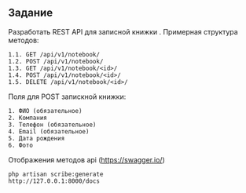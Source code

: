 
## Задание


Разработать REST API для записной книжки . Примерная структура методов:


    1.1. GET /api/v1/notebook/
    1.2. POST /api/v1/notebook/
    1.3. GET /api/v1/notebook/<id>/
    1.4. POST /api/v1/notebook/<id>/
    1.5. DELETE /api/v1/notebook/<id>/


Поля для POST запискной книжки:


    1. ФИО (обязательное)
    2. Компания
    3. Телефон (обязательное)
    4. Email (обязательное)
    5. Дата рождения 
    6. Фото


Отображения методов api (https://swagger.io/)

    php artisan scribe:generate
    http://127.0.0.1:8000/docs
